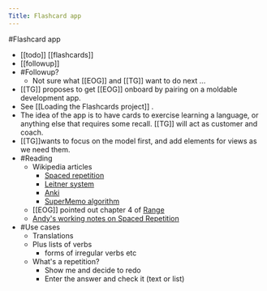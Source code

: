 ---Title: Flashcard app---#Flashcard app- [[todo]] [[flashcards]]- [[followup]]- #Followup?    - Not sure what [[EOG]] and [[TG]] want to do next ...- [[TG]] proposes to get [[EOG]] onboard by pairing on a moldable development app.- See [[Loading the Flashcards project]] .- The idea of the app is to have cards to exercise learning a language, or anything else that requires some recall. [[TG]] will act as customer and coach.- [[TG]]wants to focus on the model first, and add elements for views as we need them.- #Reading    - Wikipedia articles        - [Spaced repetition](https://en.wikipedia.org/wiki/Spaced_repetition)        - [Leitner system](https://en.wikipedia.org/wiki/Leitner_system)        - [Anki](https://en.wikipedia.org/wiki/Anki_%28software%29)        - [SuperMemo algorithm](https://en.wikipedia.org/wiki/SuperMemo)    - [[EOG]] pointed out chapter 4 of [Range](https://www.goodreads.com/book/show/41795733-range?from_search=true&from_srp=true&qid=EVX5D42ahC&rank=1)    - [Andy's working notes on Spaced Repetition](https://notes.andymatuschak.org/z7iCjRziX6V6unNWL81yc2dJicpRw2Cpp9MfQ?stackedNotes=z2gqazXUkf9qyFjMQg4W3dw6yegnAJszvDywN)- #Use cases    - Translations    - Plus lists of verbs        - forms of irregular verbs etc    - What's a repetition?        - Show me and decide to redo        - Enter the answer and check it (text or list)